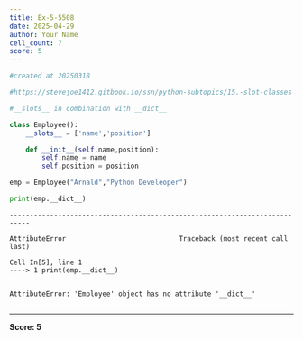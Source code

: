 ```yaml
---
title: Ex-5-5508
date: 2025-04-29
author: Your Name
cell_count: 7
score: 5
---
```


```python
#created at 20250318
```


```python
#https://stevejoe1412.gitbook.io/ssn/python-subtopics/15.-slot-classes
```


```python
#__slots__ in combination with __dict__
```


```python
class Employee():
    __slots__ = ['name','position']

    def __init__(self,name,position):
        self.name = name
        self.position = position
```


```python
emp = Employee("Arnald","Python Develeoper")
```


```python
print(emp.__dict__)
```


    ---------------------------------------------------------------------------

    AttributeError                            Traceback (most recent call last)

    Cell In[5], line 1
    ----> 1 print(emp.__dict__)


    AttributeError: 'Employee' object has no attribute '__dict__'



```python

```


---
**Score: 5**